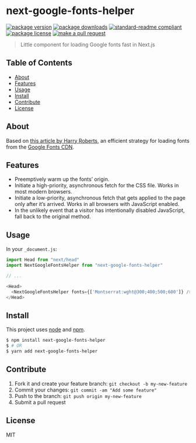 
# next-google-fonts-helper
[![package version](https://img.shields.io/npm/v/next-google-fonts-helper.svg?style=flat-square)](https://npmjs.org/package/next-google-fonts-helper)
[![package downloads](https://img.shields.io/npm/dm/next-google-fonts-helper.svg?style=flat-square)](https://npmjs.org/package/next-google-fonts-helper)
[![standard-readme compliant](https://img.shields.io/badge/readme%20style-standard-brightgreen.svg?style=flat-square)](https://github.com/RichardLitt/standard-readme)
[![package license](https://img.shields.io/npm/l/next-google-fonts-helper.svg?style=flat-square)](https://npmjs.org/package/next-google-fonts-helper)
[![make a pull request](https://img.shields.io/badge/PRs-welcome-brightgreen.svg?style=flat-square)](http://makeapullrequest.com)

> Little component for loading Google fonts fast in Next.js

## Table of Contents

- [About](#about)
- [Features](#features)
- [Usage](#usage)
- [Install](#install)
- [Contribute](#contribute)
- [License](#License)

## About

Based on [this article by Harry Roberts](https://csswizardry.com/2020/05/the-fastest-google-fonts/), an efficient strategy for loading fonts from the [Google Fonts CDN](https://fonts.google.com/).

## Features

- Preemptively warm up the fonts’ origin.
- Initiate a high-priority, asynchronous fetch for the CSS file. Works in most modern browsers.
- Initiate a low-priority, asynchronous fetch that gets applied to the page only after it’s arrived. Works in all browsers with JavaScript enabled.
- In the unlikely event that a visitor has intentionally disabled JavaScript, fall back to the original method.

## Usage


In your `_document.js`:

```js
import Head from "next/head"
import NextGoogleFontsHelper from "next-google-fonts-helper"

// ...

<Head>
  <NextGoogleFontsHelper fonts={['Montserrat:wght@300;400;500;600']} />
</Head>
```


## Install

This project uses [node](https://nodejs.org) and [npm](https://www.npmjs.com).

```sh
$ npm install next-google-fonts-helper
$ # OR
$ yarn add next-google-fonts-helper
```

## Contribute

1. Fork it and create your feature branch: `git checkout -b my-new-feature`
2. Commit your changes: `git commit -am "Add some feature"`
3. Push to the branch: `git push origin my-new-feature`
4. Submit a pull request

## License

MIT
